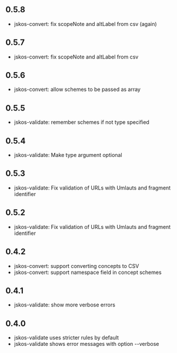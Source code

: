 ## 0.5.8

* jskos-convert: fix scopeNote and altLabel from csv (again)

## 0.5.7

* jskos-convert: fix scopeNote and altLabel from csv

## 0.5.6

* jskos-convert: allow schemes to be passed as array

## 0.5.5

* jskos-validate: remember schemes if not type specified

## 0.5.4

* jskos-validate: Make type argument optional

## 0.5.3

* jskos-validate: Fix validation of URLs with Umlauts and fragment identifier

## 0.5.2

* jskos-validate: Fix validation of URLs with Umlauts and fragment identifier

## 0.4.2

* jskos-convert: support converting concepts to CSV
* jskos-convert: support namespace field in concept schemes

## 0.4.1

* jskos-validate: show more verbose errors

## 0.4.0

* jskos-validate uses stricter rules by default
* jskos-validate shows error messages with option --verbose

